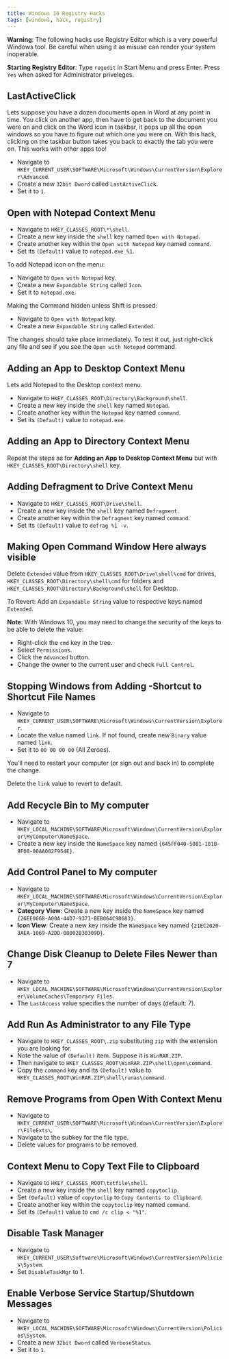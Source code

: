 ```yaml
---
title: Windows 10 Registry Hacks
tags: [windows, hack, registry]
---
```


**Warning**: The following hacks use Registry Editor which is a very powerful Windows tool.
Be careful when using it as misuse can render your system inoperable.

**Starting Registry Editor**: Type `regedit` in Start Menu and press Enter. Press `Yes` when asked for Administrator priveleges.

## LastActiveClick
Lets suppose you have a dozen documents open in Word at any point in time.
You click on another app, then have to get back to the document you were on and click on the Word icon in taskbar, it pops up all the open windows so you have to figure out which one you were on.
With this hack, clicking on the taskbar button takes you back to exactly the tab you were on.
This works with other apps too!

- Navigate to `HKEY_CURRENT_USER\SOFTWARE\Microsoft\Windows\CurrentVersion\Explorer\Advanced`.
- Create a new `32bit Dword` called `LastActiveClick`.
- Set it to `1`.

## Open with Notepad Context Menu
- Navigate to `HKEY_CLASSES_ROOT\*\shell`.
- Create a new key inside the `shell` key named `Open with Notepad`.
- Create another key within the `Open with Notepad` key named `command`.
- Set its `(Default)` value to `notepad.exe %1`.

To add Notepad icon on the menu:

- Navigate to `Open with Notepad` key.
- Create a new `Expandable String` called `Icon`.
- Set it to `notepad.exe`.

Making the Command hidden unless Shift is pressed:

- Navigate to `Open with Notepad` key.
- Create a new `Expandable String` called `Extended`.

The changes should take place immediately. To test it out, just right-click any file and see if you see the `Open with Notepad` command.

## Adding an App to Desktop Context Menu
Lets add Notepad to the Desktop context menu.

- Navigate to `HKEY_CLASSES_ROOT\Directory\Background\shell`.
- Create a new key inside the `shell` key named `Notepad`.
- Create another key within the `Notepad` key named `command`.
- Set its `(Default)` value to `notepad.exe`.

## Adding an App to Directory Context Menu
Repeat the steps as for **Adding an App to Desktop Context Menu** but with `HKEY_CLASSES_ROOT\Directory\shell` key.

## Adding Defragment to Drive Context Menu
- Navigate to `HKEY_CLASSES_ROOT\Drive\shell`.
- Create a new key inside the `shell` key named `Defragment`.
- Create another key within the `Defragment` key named `command`.
- Set its `(Default)` value to `defrag %1 -v`.

## Making **Open Command Window Here** always visible
Delete `Extended` value from `HKEY_CLASSES_ROOT\Drive\shell\cmd` for drives, `HKEY_CLASSES_ROOT\Directory\shell\cmd` for folders and `HKEY_CLASSES_ROOT\Directory\Background\shell` for Desktop.

To Revert: Add an `Expandable String` value to respective keys named `Extended`.

**Note**: With Windows 10, you may need to change the security of the keys to be able to delete the value:

- Right-click the `cmd` key in the tree.
- Select `Permissions`.
- Click the `Advanced` button.
- Change the owner to the current user and check `Full Control`.

## Stopping Windows from Adding **-Shortcut** to Shortcut File Names
- Navigate to `HKEY_CURRENT_USER\SOFTWARE\Microsoft\Windows\CurrentVersion\Explorer`.
- Locate the value named `link`. If not found, create new `Binary` value named `link`.
- Set it to `00 00 00 00` (All Zeroes).

You’ll need to restart your computer (or sign out and back in) to complete the change.

Delete the `link` value to revert to default.

## Add Recycle Bin to My computer
- Navigate to `HKEY_LOCAL_MACHINE\SOFTWARE\Microsoft\Windows\CurrentVersion\Explorer\MyComputer\NameSpace`.
- Create a new key inside the `NameSpace` key named `{645FF040-5081-101B-9F08-00AA002F954E}`.

## Add Control Panel to My computer
- Navigate to `HKEY_LOCAL_MACHINE\SOFTWARE\Microsoft\Windows\CurrentVersion\Explorer\MyComputer\NameSpace`.
- **Category View**: Create a new key inside the `NameSpace` key named `{26EE0668-A00A-44D7-9371-BEB064C98683}`.
- **Icon View**: Create a new key inside the `NameSpace` key named `{21EC2020-3AEA-1069-A2DD-08002B30309D}`.

## Change Disk Cleanup to Delete Files Newer than 7 
- Navigate to `HKEY_LOCAL_MACHINE\SOFTWARE\Microsoft\Windows\CurrentVersion\Explorer\VolumeCaches\Temporary Files`.
- The `LastAccess` value specifies the number of days (default: 7).

## Add **Run As Administrator** to any File Type
- Navigate to `HKEY_CLASSES_ROOT\.zip` substituting `zip` with the extension you are looking for.
- Note the value of `(Default)` item. Suppose it is `WinRAR.ZIP`.
- Then navigate to `HKEY_CLASSES_ROOT\WinRAR.ZIP\shell\open\command`.
- Copy the `command` key and its `(Default)` value to `HKEY_CLASSES_ROOT\WinRAR.ZIP\shell\runas\command`.

## Remove Programs from Open With Context Menu
- Navigate to `HKEY_CURRENT_USER\SOFTWARE\Microsoft\Windows\CurrentVersion\Explorer\FileExts\`.
- Navigate to the subkey for the file type.
- Delete values for programs to be removed.

## Context Menu to Copy Text File to Clipboard
- Navigate to `HKEY_CLASSES_ROOT\txtfile\shell`.
- Create a new key inside the `shell` key named `copytoclip`.
- Set `(Default)` value of `copytoclip` to `Copy Contents to Clipboard`.
- Create another key within the `copytoclip` key named `command`.
- Set its `(Default)` value to `cmd /c clip < "%1"`.

## Disable Task Manager
- Navigate to `HKEY_CURRENT_USER\Software\Microsoft\Windows\CurrentVersion\Policies\System`.
- Set `DisableTaskMgr` to 1.

## Enable Verbose Service Startup/Shutdown Messages
- Navigate to `HKEY_LOCAL_MACHINE\SOFTWARE\Microsoft\Windows\CurrentVersion\Policies\System`.
- Create a new `32bit Dword` called `VerboseStatus`.
- Set it to `1`.